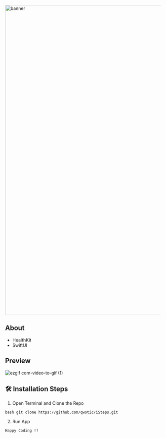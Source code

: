 
<img width="1001" alt="banner" src="https://github.com/qwotic/iSteps/assets/96487423/c28a0ede-04fd-4d48-b629-0e8ff329904c">

## About
* HealthKit
* SwiftUI


## Preview

![ezgif com-video-to-gif (1)](https://github.com/qwotic/iSteps/assets/96487423/028d7f60-bce6-4b4a-814e-3cc82bd1b8b6)


## 🛠️ Installation Steps 

1. Open Terminal and Clone the Repo 

```
bash git clone https://github.com/qwotic/iSteps.git
```

2. Run App
   
``` 
Happy Coding !!
```
